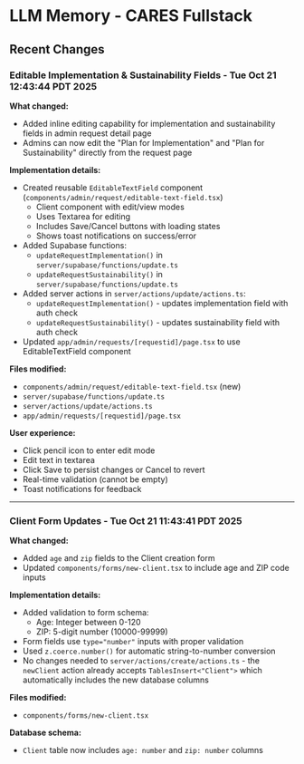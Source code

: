 # LLM Memory - CARES Fullstack

## Recent Changes

### Editable Implementation & Sustainability Fields - Tue Oct 21 12:43:44 PDT 2025

**What changed:**

- Added inline editing capability for implementation and sustainability fields in admin request detail page
- Admins can now edit the "Plan for Implementation" and "Plan for Sustainability" directly from the request page

**Implementation details:**

- Created reusable `EditableTextField` component (`components/admin/request/editable-text-field.tsx`)
  - Client component with edit/view modes
  - Uses Textarea for editing
  - Includes Save/Cancel buttons with loading states
  - Shows toast notifications on success/error
- Added Supabase functions:
  - `updateRequestImplementation()` in `server/supabase/functions/update.ts`
  - `updateRequestSustainability()` in `server/supabase/functions/update.ts`
- Added server actions in `server/actions/update/actions.ts`:
  - `updateRequestImplementation()` - updates implementation field with auth check
  - `updateRequestSustainability()` - updates sustainability field with auth check
- Updated `app/admin/requests/[requestid]/page.tsx` to use EditableTextField component

**Files modified:**

- `components/admin/request/editable-text-field.tsx` (new)
- `server/supabase/functions/update.ts`
- `server/actions/update/actions.ts`
- `app/admin/requests/[requestid]/page.tsx`

**User experience:**

- Click pencil icon to enter edit mode
- Edit text in textarea
- Click Save to persist changes or Cancel to revert
- Real-time validation (cannot be empty)
- Toast notifications for feedback

---

### Client Form Updates - Tue Oct 21 11:43:41 PDT 2025

**What changed:**

- Added `age` and `zip` fields to the Client creation form
- Updated `components/forms/new-client.tsx` to include age and ZIP code inputs

**Implementation details:**

- Added validation to form schema:
  - Age: Integer between 0-120
  - ZIP: 5-digit number (10000-99999)
- Form fields use `type="number"` inputs with proper validation
- Used `z.coerce.number()` for automatic string-to-number conversion
- No changes needed to `server/actions/create/actions.ts` - the `newClient` action already accepts `TablesInsert<"Client">` which automatically includes the new database columns

**Files modified:**

- `components/forms/new-client.tsx`

**Database schema:**

- `Client` table now includes `age: number` and `zip: number` columns
